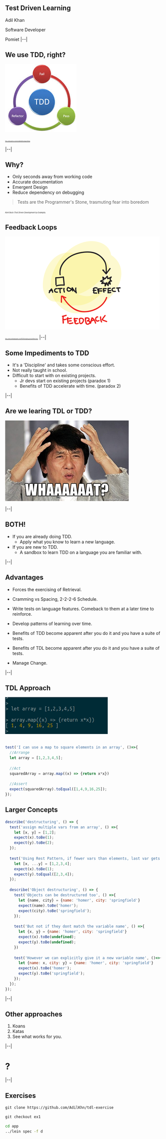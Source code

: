 ## Test Driven Learning

Adil Khan

Software Developer

Pomiet
|--|

## We use TDD, right?

![](./assets/images/tdd.jpeg)

<cite style="font-size: 20%">https://www.perforce.com/sites/default/files/images/tdd.png</cite>

|--|
## Why?
- Only seconds away from working code <!-- .element: class="fragment" data-fragment-index="1" -->
- Accurate documentation <!-- .element: class="fragment" data-fragment-index="2" -->
- Emergent Design <!-- .element: class="fragment" data-fragment-index="3" -->
- Reduce dependency on debugging <!-- .element: class="fragment" data-fragment-index="4" -->


> Tests are the Programmer's Stone, trasmuting fear into boredom

<cite style="font-size: 40%"> *Kent Beck (Test Driven Development by Example)* </cite>


## Feedback Loops
![](./assets/images/fb-loop.png)

<cite style="font-size: 20%">https://www.smashingmagazine.com/2013/02/designing-great-feedback-loops/</cite>
|--|
## Some Impediments to TDD
- It's a 'Discipline' and takes some conscious effort.<!-- .element: class="fragment" data-fragment-index="0" -->
- Not really taught in school.<!-- .element: class="fragment" data-fragment-index="1" -->
- Difficult to start with on existing projects.<!-- .element: class="fragment" data-fragment-index="2" -->
  - Jr devs start on existing projects (paradox 1)<!-- .element: class="fragment" data-fragment-index="3" -->
  - Benefits of TDD accelerate with time. (paradox 2)<!-- .element: class="fragment" data-fragment-index="4" -->

|--|
## Are we learing TDL or TDD?

![](./assets/images/confused.jpg)<!-- .element: class="fragment" data-fragment-index="1" -->

|--|
## BOTH!
- If you are already doing TDD.<!-- .element: class="fragment" data-fragment-index="1" -->
  - Apply what you know to learn a new language.<!-- .element: class="fragment" data-fragment-index="2" -->
- If you are new to TDD.<!-- .element: class="fragment" data-fragment-index="3" -->
  - A sandbox to learn TDD on a language you are familiar with.<!-- .element: class="fragment" data-fragment-index="4" -->

|--|
## Advantages
- Forces the exercising of Retrieval. <!-- .element: class="fragment" data-fragment-index="1" -->
- Cramming vs Spacing, 2-2-2-6 Schedule.<!-- .element: class="fragment" data-fragment-index="2" -->
- Write tests on language features. Comeback to them at a later time to reinforce.<!-- .element: class="fragment" data-fragment-index="3" -->
- Develop patterns of learning over time.<!-- .element: class="fragment" data-fragment-index="4" -->


- Benefits of TDD become apparent after you do it and you have a suite of tests.
- Benefits of TDL become apparent after you do it and you have a suite of tests.
- Manage Change.

|--|
## TDL Approach

![](./assets/images/node-repl.png)<!-- .element: class="fragment" data-fragment-index="1" -->

```javascript

test('I can use a map to square elements in an array', ()=>{
  //Arrange
  let array = [1,2,3,4,5];

  //Act
  squaredArray = array.map((x) => {return x*x})

  //Assert
  expect(squaredArray).toEqual([1,4,9,16,25]);
});

```
<!-- .element: class="fragment" data-fragment-index="2" -->



## Larger Concepts

```javascript
describe('destructuring', () => {
  test('assign multiple vars from an array', () =>{
    let [x, y] = [1,2];
    expect(x).toBe(1);
    expect(y).toBe(2);
  });

  test('Using Rest Pattern, if fewer vars than elements, last var gets rest', () =>{
    let [x, ...y] = [1,2,3,4];
    expect(x).toBe(1);
    expect(y).toEqual([2,3,4]);
  });

  describe('Object destructuring', () => {
    test('Objects can be destructured too', () =>{
      let {name, city} = {name: 'homer', city: 'springfield'}
      expect(name).toBe('homer');
      expect(city).toBe('springfield');
    });

    test('But not if they dont match the variable name', () =>{
      let {x, y} = {name: 'homer', city: 'springfield'}
      expect(x).toBe(undefined);
      expect(y).toBe(undefined);
    })

    test('However we can explicitly give it a new variable name', ()=>{
      let {name: x, city: y} = {name: 'homer', city: 'springfield'}
      expect(x).toBe('homer');
      expect(y).toBe('springfield');
    });
  });
});
``` 
<!-- .element: style="font-size: 23%" -->

|--|
## Other approaches
1. Koans
2. Katas
3. See what works for you.

|--|
# ? <!-- .element: style="font-size: 1500%" -->
|--|
## Exercises

```
git clone https://github.com/AdilKhn/tdl-exercise

```

```
git checkout ex1
```

```bash
cd app
../lein spec -f d
```
